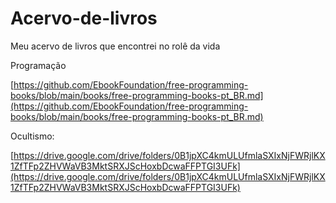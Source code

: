 # Acervo-de-livros
Meu acervo de livros que encontrei no rolê da vida


Programação

[https://github.com/EbookFoundation/free-programming-books/blob/main/books/free-programming-books-pt_BR.md](https://github.com/EbookFoundation/free-programming-books/blob/main/books/free-programming-books-pt_BR.md)

Ocultismo:

[https://drive.google.com/drive/folders/0B1jpXC4kmULUfmlaSXIxNjFWRjlKX1ZfTFp2ZHVWaVB3MktSRXJScHoxbDcwaFFPTGI3UFk](https://drive.google.com/drive/folders/0B1jpXC4kmULUfmlaSXIxNjFWRjlKX1ZfTFp2ZHVWaVB3MktSRXJScHoxbDcwaFFPTGI3UFk)
